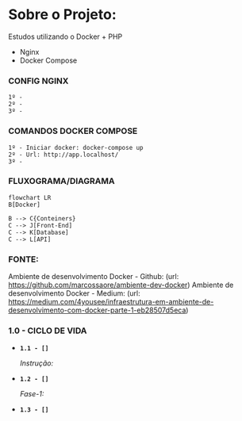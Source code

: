 # Sobre o Projeto:
Estudos utilizando o Docker + PHP

- Nginx
- Docker Compose


### CONFIG NGINX

```
1º - 
2º - 
3º -
```

### COMANDOS DOCKER COMPOSE

```
1º - Iniciar docker: docker-compose up
2º - Url: http://app.localhost/
3º -
```


### FLUXOGRAMA/DIAGRAMA

```mermaid
flowchart LR
B[Docker]

B --> C{Conteiners}
C --> J[Front-End]
C --> K[Database]
C --> L[API]
```

### FONTE:
Ambiente de desenvolvimento Docker - Github: (url: https://github.com/marcossaore/ambiente-dev-docker)
Ambiente de desenvolvimento Docker - Medium: (url: https://medium.com/4yousee/infraestrutura-em-ambiente-de-desenvolvimento-com-docker-parte-1-eb28507d5eca)


### 1.0 - CICLO DE VIDA

<ul>
  
  <li>
    <p><b><code>1.1 - [] </code></b></p>
    <p><i> Instrução:  </i></p>
  </li>
  
  <li>
    <p><b><code>1.2 - [] </code></b></p>
    <p><i> Fase-1:  </i></p>
  </li> 
  
  <li>
    <p><b><code>1.3 - [] </code></b></p>
    <p><i>  </i></p>
  </li>
  
</ul>

